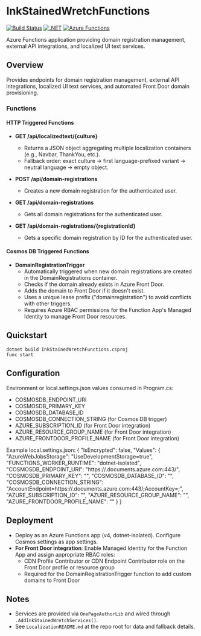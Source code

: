 # InkStainedWretchFunctions

[![Build Status](https://github.com/utdcometsoccer/one-page-author-page-api/actions/workflows/main_onepageauthorapi.yml/badge.svg)](https://github.com/utdcometsoccer/one-page-author-page-api/actions/workflows/main_onepageauthorapi.yml)
[![.NET](https://img.shields.io/badge/.NET-9.0-blue.svg)](https://dotnet.microsoft.com/download)
[![Azure Functions](https://img.shields.io/badge/Azure%20Functions-v4-orange.svg)](https://docs.microsoft.com/en-us/azure/azure-functions/)

Azure Functions application providing domain registration management, external API integrations, and localized UI text services.

## Overview
Provides endpoints for domain registration management, external API integrations, localized UI text services, and automated Front Door domain provisioning.

### Functions

#### HTTP Triggered Functions
- **GET /api/localizedtext/{culture}**
  - Returns a JSON object aggregating multiple localization containers (e.g., Navbar, ThankYou, etc.).
  - Fallback order: exact culture -> first language-prefixed variant -> neutral language -> empty object.

- **POST /api/domain-registrations**
  - Creates a new domain registration for the authenticated user.
  
- **GET /api/domain-registrations**
  - Gets all domain registrations for the authenticated user.
  
- **GET /api/domain-registrations/{registrationId}**
  - Gets a specific domain registration by ID for the authenticated user.

#### Cosmos DB Triggered Functions
- **DomainRegistrationTrigger**
  - Automatically triggered when new domain registrations are created in the DomainRegistrations container.
  - Checks if the domain already exists in Azure Front Door.
  - Adds the domain to Front Door if it doesn't exist.
  - Uses a unique lease prefix ("domainregistration") to avoid conflicts with other triggers.
  - Requires Azure RBAC permissions for the Function App's Managed Identity to manage Front Door resources.

## Quickstart
```pwsh
dotnet build InkStainedWretchFunctions.csproj
func start
```

## Configuration
Environment or local.settings.json values consumed in Program.cs:
- COSMOSDB_ENDPOINT_URI
- COSMOSDB_PRIMARY_KEY
- COSMOSDB_DATABASE_ID
- COSMOSDB_CONNECTION_STRING (for Cosmos DB trigger)
- AZURE_SUBSCRIPTION_ID (for Front Door integration)
- AZURE_RESOURCE_GROUP_NAME (for Front Door integration)
- AZURE_FRONTDOOR_PROFILE_NAME (for Front Door integration)

Example local.settings.json:
{
  "IsEncrypted": false,
  "Values": {
    "AzureWebJobsStorage": "UseDevelopmentStorage=true",
    "FUNCTIONS_WORKER_RUNTIME": "dotnet-isolated",
    "COSMOSDB_ENDPOINT_URI": "https://<account>.documents.azure.com:443/",
    "COSMOSDB_PRIMARY_KEY": "<secret>",
    "COSMOSDB_DATABASE_ID": "<db-name>",
    "COSMOSDB_CONNECTION_STRING": "AccountEndpoint=https://<account>.documents.azure.com:443/;AccountKey=<key>;",
    "AZURE_SUBSCRIPTION_ID": "<subscription-id>",
    "AZURE_RESOURCE_GROUP_NAME": "<resource-group-name>",
    "AZURE_FRONTDOOR_PROFILE_NAME": "<frontdoor-profile-name>"
  }
}

## Deployment
- Deploy as an Azure Functions app (v4, dotnet-isolated). Configure Cosmos settings as app settings.
- **For Front Door integration**: Enable Managed Identity for the Function App and assign appropriate RBAC roles:
  - CDN Profile Contributor or CDN Endpoint Contributor role on the Front Door profile or resource group
  - Required for the DomainRegistrationTrigger function to add custom domains to Front Door

## Notes
- Services are provided via `OnePageAuthorLib` and wired through `.AddInkStainedWretchServices()`.
- See `LocalizationREADME.md` at the repo root for data and fallback details.